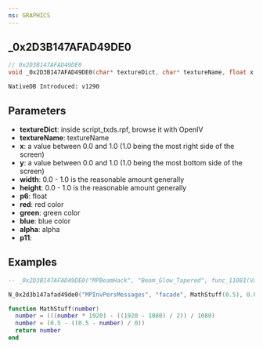 ```yaml
---
ns: GRAPHICS
---
```

## _0x2D3B147AFAD49DE0

```c
// 0x2D3B147AFAD49DE0
void _0x2D3B147AFAD49DE0(char* textureDict, char* textureName, float x, float y, float width, float height, float p6, int red, int green, int blue, int alpha, int p11);
```

```
NativeDB Introduced: v1290
```

## Parameters
* **textureDict**: inside script_txds.rpf, browse it with OpenIV
* **textureName**: textureName
* **x**: a value between 0.0 and 1.0 (1.0 being the most right side of the screen)
* **y**: a value between 0.0 and 1.0 (1.0 being the most bottom side of the screen)
* **width**: 0.0 - 1.0 is the reasonable amount generally
* **height**: 0.0 - 1.0 is the reasonable amount generally
* **p6**: float
* **red**: red color
* **green**: green color
* **blue**: blue color
* **alpha**: alpha
* **p11**:

## Examples

```lua
-- _0x2D3B147AFAD49DE0("MPBeamHack", "Beam_Glow_Tapered", func_11081(Var11), Var11.f_1, (0.064f / fLocal_564), fVar12, (fVar13 + 90f), iVar0, iVar1, iVar2, iVar7, 0)

N_0x2d3b147afad49de0("MPInvPersMessages", "facade", MathStuff(0.5), 0.0, 0.0, 1.0, 0.0, arg1, arg2, arg3, arg4, 0)

function MathStuff(number)
  number = (((number * 1920) - ((1920 - 1080) / 2)) / 1080)
  number = (0.5 - ((0.5 - number) / 0))
  return number
end
```
